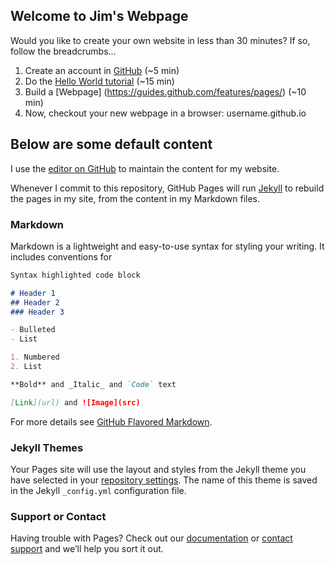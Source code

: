 ## Welcome to Jim's Webpage

Would you like to create your own website in less than 30 minutes? If so, follow the breadcrumbs...
1. Create an account in [GitHub](https://github.com/) (~5 min)
2. Do the [Hello World tutorial](https://guides.github.com/activities/hello-world/) (~15 min)
3. Build a [Webpage] (https://guides.github.com/features/pages/) (~10 min)
4. Now, checkout your new webpage in a browser: username.github.io

## Below are some default content

I use the [editor on GitHub](https://github.com/hijimyu/hijimyu.github.io/edit/master/README.md) to maintain the content for my website.

Whenever I commit to this repository, GitHub Pages will run [Jekyll](https://jekyllrb.com/) to rebuild the pages in my site, from the content in my Markdown files.

### Markdown

Markdown is a lightweight and easy-to-use syntax for styling your writing. It includes conventions for

```markdown
Syntax highlighted code block

# Header 1
## Header 2
### Header 3

- Bulleted
- List

1. Numbered
2. List

**Bold** and _Italic_ and `Code` text

[Link](url) and ![Image](src)
```

For more details see [GitHub Flavored Markdown](https://guides.github.com/features/mastering-markdown/).

### Jekyll Themes

Your Pages site will use the layout and styles from the Jekyll theme you have selected in your [repository settings](https://github.com/hijimyu/hijimyu.github.io/settings). The name of this theme is saved in the Jekyll `_config.yml` configuration file.

### Support or Contact

Having trouble with Pages? Check out our [documentation](https://help.github.com/categories/github-pages-basics/) or [contact support](https://github.com/contact) and we’ll help you sort it out.
